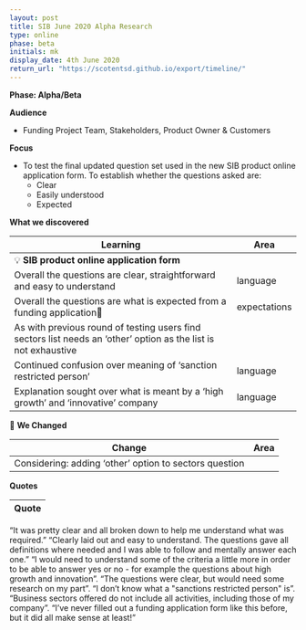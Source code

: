 ```yaml
---
layout: post
title: SIB June 2020 Alpha Research
type: online
phase: beta
initials: mk
display_date: 4th June 2020
return_url: "https://scotentsd.github.io/export/timeline/"
---
```


**Phase: Alpha/Beta**

**Audience**
- Funding Project Team, Stakeholders, Product Owner & Customers

**Focus**
- To test the final updated question set used in the new SIB product online application form. To establish whether the questions asked are:
   - Clear
   - Easily understood
   - Expected


**What we discovered**

Learning | Area
--- | ---
💡  **SIB product online application form** |
Overall the questions are clear, straightforward and easy to understand  | language
Overall the questions are what is expected from a funding application| expectations
As with previous round of testing users find sectors list needs an ‘other’ option as the list is not exhaustive |
Continued confusion over meaning of ‘sanction restricted person’ | language
Explanation sought over what is meant by a ‘high growth’ and ‘innovative’ company | language

🧰 **We Changed**  

Change | Area
--- | ---
Considering: adding ‘other’ option to sectors question |

**Quotes**

Quote |
--- |
“It was pretty clear and all broken down to help me understand what was required.”
“Clearly laid out and easy to understand. The questions gave all definitions where needed and I was able to follow and mentally answer each one.”
“I would need to understand some of the criteria a little more in order to be able to answer yes or no - for example the questions about high growth and innovation”.
“The questions were clear, but would need some research on my part”.
“I don’t know what a "sanctions restricted person" is”.
“Business sectors offered do not include all activities, including those of my company”.
“I’ve never filled out a funding application form like this before, but it did all make sense at least!”






<!--more-->
